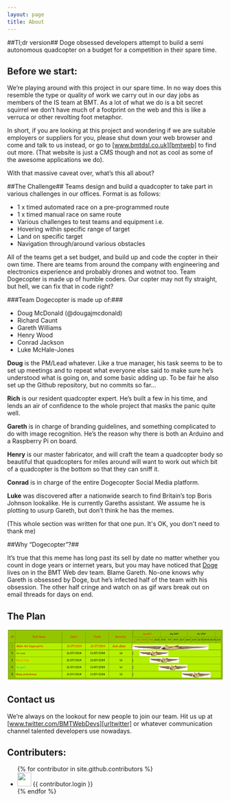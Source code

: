 ```yaml
---
layout: page
title: About
---
```


##Tl;dr version##
Doge obsessed developers attempt to build a semi autonomous quadcopter on a budget for a competition in their spare time.

Before we start:
--
We’re playing around with this project in our spare time. In no way does this resemble the type or quality of work we carry out in our day jobs as members of the IS team at BMT. As a lot of what we do is a bit secret squirrel we don’t have much of a footprint on the web and this is like a verruca or other revolting foot metaphor.

In short, if you are looking at this project and wondering if we are suitable employers or suppliers for you, please shut down your web browser and come and talk to us instead, or go to [www.bmtdsl.co.uk][bmtweb] to find out more. (That website is just a CMS though and not as cool as some of the awesome applications we do).

[bmtweb]: http://www.bmtdsl.co.uk

With that massive caveat over, what’s this all about?


##The Challenge##
Teams design and build a quadcopter to take part in various challenges in our offices. Format is as follows:

-	1 x timed automated race on a pre-programmed route
-	1 x timed manual race on same route
-	Various challenges to test teams and equipment i.e. 
- Hovering within specific range of target 
-	Land on specific target 
-	Navigation through/around various obstacles 

All of the teams get a set budget, and build up and code the copter in their own time. There are teams from around the company with engineering and electronics experience and probably drones and wotnot too. Team Dogecopter is made up of humble coders. Our copter may not fly straight, but hell, we can fix that in code right?


###Team Dogecopter is made up of:###

- Doug McDonald (@dougajmcdonald)
- Richard Caunt
- Gareth Williams
- Henry Wood
- Conrad Jackson
- Luke McHale-Jones

**Doug** is the PM/Lead whatever. Like a true manager, his task seems to be to set up meetings and to repeat what everyone else said to make sure he’s understood what is going on, and some basic adding up. To be fair he also set up the Github repository, but no commits so far...

**Rich** is our resident quadcopter expert. He’s built a few in his time, and lends an air of confidence to the whole project that masks the panic quite well.

**Gareth** is in charge of branding guidelines, and something complicated to do with image recognition. He’s the reason why there is both an Arduino and a Raspberry Pi on board.

**Henry** is our master fabricator, and will craft the team a quadcopter body so beautiful that quadcopters for miles around will want to work out which bit of a quadcopter is the bottom so that they can sniff it.

**Conrad** is in charge of the entire Dogecopter Social Media platform. 

**Luke** was discovered after a nationwide search to find Britain’s top Boris Johnson lookalike. He is currently Gareths assistant. We assume he is plotting to usurp Gareth, but don’t think he has the memes. 

(This whole section was written for that one pun. It's OK, you don't need to thank me)

##Why “Dogecopter”?##

It’s true that this meme has long past its sell by date no matter whether you count in doge years or internet years, but you may have noticed that [Doge][urldoge] lives on in the BMT Web dev team. Blame Gareth. No-one knows why Gareth is obsessed by Doge, but he’s infected half of the team with his obsession. The other half cringe and watch on as gif wars break out on email threads for days on end. 



[urldoge]: http://knowyourmeme.com/memes/doge

## The Plan 


![Wow Gantt](images/gallery/gant.png "Gannt")

Contact us
--
We’re always on the lookout for new people to join our team. Hit us up at [www.twitter.com/BMTWebDevs][urltwitter] or whatever communication channel talented developers use nowadays.

[urltwitter]: https://www.twitter.com/BMTWebDevs

Contributers:
--
<ul>
{% for contributor in site.github.contributors %}
  <li>
    <img src="{{ contributor.avatar_url }}" width="32" height="32" /> {{ contributor.login }}
  </li>
{% endfor %}
</ul>
